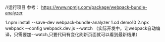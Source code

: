 //运行项目
参考：
https://www.npmjs.com/package/webpack-bundle-analyzer

1.npm install --save-dev webpack-bundle-analyzer
1.cd demo10
2.npx webpack --config webpack.dev.js --watch （实际开发中，让webpack自动编译，只需要加--watch,只要代码有变化刷新页面就可以看到最新结果）

